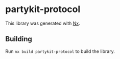 # partykit-protocol

This library was generated with [Nx](https://nx.dev).

## Building

Run `nx build partykit-protocol` to build the library.
